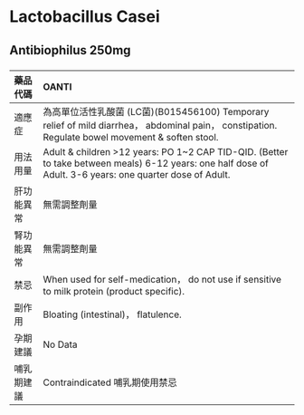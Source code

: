 # Lactobacillus Casei

## Antibiophilus 250mg

##### 

| 藥品代碼   | OANTI                                                                                                                                                    |
|:-----------|:---------------------------------------------------------------------------------------------------------------------------------------------------------|
| 適應症     | 為高單位活性乳酸菌 (LC菌)(B015456100) Temporary relief of mild diarrhea， abdominal pain， constipation. Regulate bowel movement & soften stool.         |
| 用法用量   | Adult & children >12 years: PO 1~2 CAP TID-QID. (Better to take between meals) 6-12 years: one half dose of Adult. 3-6 years: one quarter dose of Adult. |
| 肝功能異常 | 無需調整劑量                                                                                                                                             |
| 腎功能異常 | 無需調整劑量                                                                                                                                             |
| 禁忌       | When used for self-medication， do not use if sensitive to milk protein (product specific).                                                              |
| 副作用     | Bloating (intestinal)， flatulence.                                                                                                                      |
| 孕期建議   | No Data                                                                                                                                                  |
| 哺乳期建議 | Contraindicated 哺乳期使用禁忌                                                                                                                           |

